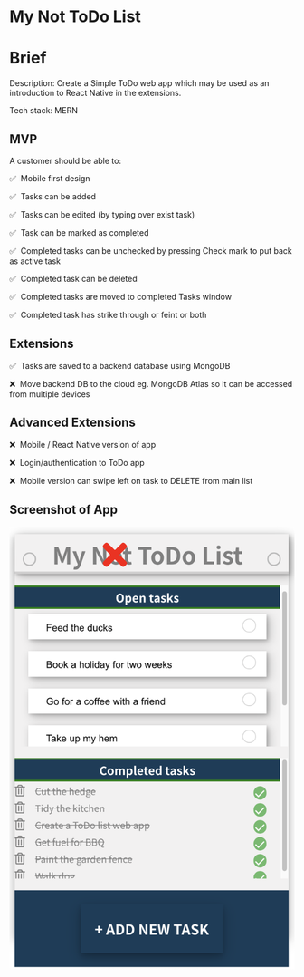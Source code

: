 # My Not ToDo List

# Brief

Description: Create a Simple ToDo web app which may be used as an introduction to React Native in the extensions.

Tech stack: MERN

## MVP

A customer should be able to:

:white_check_mark:&nbsp; Mobile first design

:white_check_mark:&nbsp; Tasks can be added

:white_check_mark:&nbsp; Tasks can be edited (by typing over exist task)

:white_check_mark:&nbsp; Task can be marked as completed

:white_check_mark:&nbsp; Completed tasks can be unchecked by pressing Check mark to put back as active task

:white_check_mark:&nbsp; Completed task can be deleted

:white_check_mark:&nbsp; Completed tasks are moved to completed Tasks window

:white_check_mark:&nbsp; Completed task has strike through or feint or both

## Extensions

:white_check_mark:&nbsp; Tasks are saved to a backend database using MongoDB

❌ &nbsp;Move backend DB to the cloud eg. MongoDB Atlas so it can be accessed from multiple devices

## Advanced Extensions

❌ &nbsp;Mobile / React Native version of app

❌ &nbsp;Login/authentication to ToDo app

❌ &nbsp;Mobile version can swipe left on task to DELETE from main list

## Screenshot of App

<img src="https://github.com/SJ47/my-not-todo-list/blob/main/client/src/screenshot.png">
